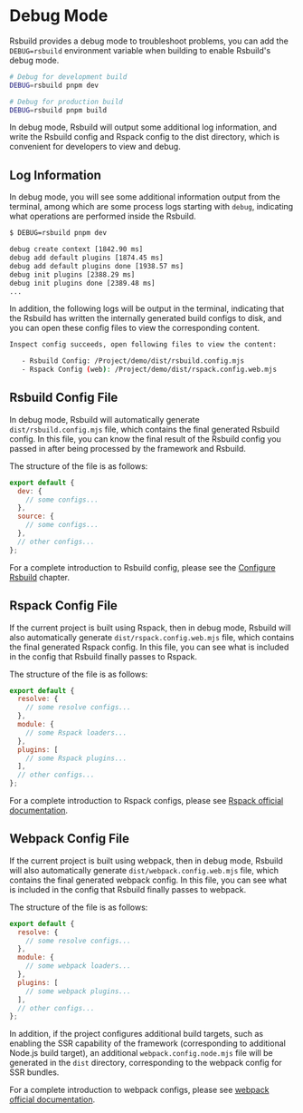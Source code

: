 # Debug Mode

Rsbuild provides a debug mode to troubleshoot problems, you can add the `DEBUG=rsbuild` environment variable when building to enable Rsbuild's debug mode.

```bash
# Debug for development build
DEBUG=rsbuild pnpm dev

# Debug for production build
DEBUG=rsbuild pnpm build
```

In debug mode, Rsbuild will output some additional log information, and write the Rsbuild config and Rspack config to the dist directory, which is convenient for developers to view and debug.

## Log Information

In debug mode, you will see some additional information output from the terminal, among which are some process logs starting with `debug`, indicating what operations are performed inside the Rsbuild.

```bash
$ DEBUG=rsbuild pnpm dev

debug create context [1842.90 ms]
debug add default plugins [1874.45 ms]
debug add default plugins done [1938.57 ms]
debug init plugins [2388.29 ms]
debug init plugins done [2389.48 ms]
...
```

In addition, the following logs will be output in the terminal, indicating that the Rsbuild has written the internally generated build configs to disk, and you can open these config files to view the corresponding content.

```bash
Inspect config succeeds, open following files to view the content:

   - Rsbuild Config: /Project/demo/dist/rsbuild.config.mjs
   - Rspack Config (web): /Project/demo/dist/rspack.config.web.mjs
```

## Rsbuild Config File

In debug mode, Rsbuild will automatically generate `dist/rsbuild.config.mjs` file, which contains the final generated Rsbuild config. In this file, you can know the final result of the Rsbuild config you passed in after being processed by the framework and Rsbuild.

The structure of the file is as follows:

```js title="rsbuild.config.mjs"
export default {
  dev: {
    // some configs...
  },
  source: {
    // some configs...
  },
  // other configs...
};
```

For a complete introduction to Rsbuild config, please see the [Configure Rsbuild](/guide/basic/configure-rsbuild) chapter.

## Rspack Config File

If the current project is built using Rspack, then in debug mode, Rsbuild will also automatically generate `dist/rspack.config.web.mjs` file, which contains the final generated Rspack config. In this file, you can see what is included in the config that Rsbuild finally passes to Rspack.

The structure of the file is as follows:

```js title="rspack.config.web.mjs"
export default {
  resolve: {
    // some resolve configs...
  },
  module: {
    // some Rspack loaders...
  },
  plugins: [
    // some Rspack plugins...
  ],
  // other configs...
};
```

For a complete introduction to Rspack configs, please see [Rspack official documentation](https://rspack.dev/config/).

## Webpack Config File

If the current project is built using webpack, then in debug mode, Rsbuild will also automatically generate `dist/webpack.config.web.mjs` file, which contains the final generated webpack config. In this file, you can see what is included in the config that Rsbuild finally passes to webpack.

The structure of the file is as follows:

```js title="webpack.config.web.mjs"
export default {
  resolve: {
    // some resolve configs...
  },
  module: {
    // some webpack loaders...
  },
  plugins: [
    // some webpack plugins...
  ],
  // other configs...
};
```

In addition, if the project configures additional build targets, such as enabling the SSR capability of the framework (corresponding to additional Node.js build target), an additional `webpack.config.node.mjs` file will be generated in the `dist` directory, corresponding to the webpack config for SSR bundles.

For a complete introduction to webpack configs, please see [webpack official documentation](https://webpack.js.org/concepts/config/).
